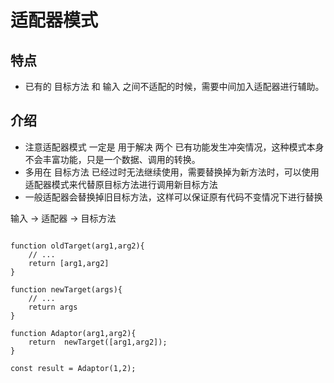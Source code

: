 # 适配器模式

## 特点

- 已有的 目标方法 和 输入 之间不适配的时候，需要中间加入适配器进行辅助。

## 介绍

- 注意适配器模式 一定是 用于解决 两个 已有功能发生冲突情况，这种模式本身不会丰富功能，只是一个数据、调用的转换。
- 多用在 目标方法 已经过时无法继续使用，需要替换掉为新方法时，可以使用适配器模式来代替原目标方法进行调用新目标方法
- 一般适配器会替换掉旧目标方法，这样可以保证原有代码不变情况下进行替换

输入 -> 适配器 -> 目标方法

```language=javascript

function oldTarget(arg1,arg2){
    // ...
    return [arg1,arg2]
}

function newTarget(args){
    // ...
    return args
}

function Adaptor(arg1,arg2){
    return  newTarget([arg1,arg2]);
}

const result = Adaptor(1,2);

```
